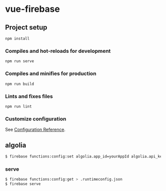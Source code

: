 # vue-firebase

## Project setup
```
npm install
```

### Compiles and hot-reloads for development
```
npm run serve
```

### Compiles and minifies for production
```
npm run build
```

### Lints and fixes files
```
npm run lint
```

### Customize configuration
See [Configuration Reference](https://cli.vuejs.org/config/).

## algolia
```bash
$ firebase functions:config:set algolia.app_id=yourAppId algolia.api_key=yourAdminKey algolia.search_key=SearchKey
```

### serve
```bash
$ firebase functions:config:get > .runtimeconfig.json
$ firebase serve
```